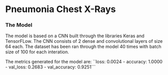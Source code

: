 # Pneumonia Chest X-Rays
### The Model

The model is based on a CNN built through  the libraries Keras and TensorFLow. The CNN consists of 2 dense and convolutional layers of size 64 each.
The dataset has been ran through the model 40 times with batch size of 100 for each interation.

The metrics generated for the model are: 
``loss: 0.0024 - accuracy: 1.0000 - val_loss: 0.2683 - val_accuracy: 0.9251```

